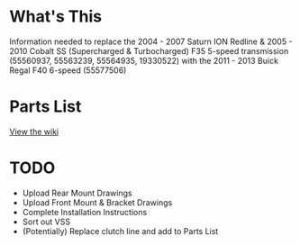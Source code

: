 # What's This
Information needed to replace the 2004 - 2007 Saturn ION Redline & 2005 - 2010 Cobalt SS (Supercharged & Turbocharged) F35 5-speed transmission (55560937, 55563239, 55564935, 19330522) with the 2011 - 2013 Buick Regal F40 6-speed (55577506)

# Parts List
[View the wiki](https://github.com/bgeorgeiii/redline-f40/wiki/Parts-List)

# TODO
* Upload Rear Mount Drawings
* Upload Front Mount & Bracket Drawings
* Complete Installation Instructions
* Sort out VSS
* (Potentially) Replace clutch line and add to Parts List
